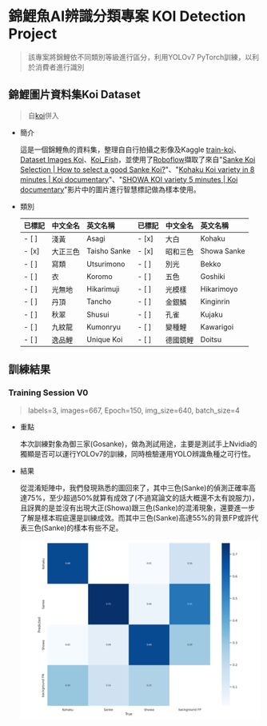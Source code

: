# 錦鯉魚AI辨識分類專案 KOI Detection Project

> 該專案將錦鯉依不同類別等級進行區分，利用YOLOv7 PyTorch訓練，以利於消費者進行識別

## 錦鯉圖片資料集Koi Dataset

> 自[koi](https://github.com/kelvinlinkk/koi)併入

* 簡介

    這是一個錦鯉魚的資料集，整理自自行拍攝之影像及Kaggle [train-koi](https://www.kaggle.com/datasets/dangtantai/trainkoi)、[Dataset Images Koi](https://www.kaggle.com/datasets/farizp/dataset-images-koi)、[Koi_Fish](https://www.kaggle.com/datasets/quchphhng/koifish)，並使用了[Roboflow](https://app.roboflow.com/)擷取了來自"[Sanke Koi Selection | How to select a good Sanke Koi?](https://www.youtube.com/watch?v=MXO7JGjLUDg)"、"[Kohaku Koi variety in 8 minutes | Koi documentary](https://www.youtube.com/watch?v=S7FvNtXAtl0)"、"[SHOWA KOI variety 5 minutes | Koi documentary](https://www.youtube.com/watch?v=E5iOAw_By1I)"影片中的圖片進行智慧標記做為樣本使用。

* 類別

    |已標記|中文全名|英文名稱|已標記|中文全名|英文名稱|
    |---|---|---|---|---|---|
    | - [ ] |淺黃|Asagi| - [x] |大白|Kohaku|
    | - [x] |大正三色|Taisho Sanke| - [x] |昭和三色|Showa Sanke|
    | - [ ] |寫類|Utsurimono| - [ ] |別光|Bekko|
    | - [ ] |衣|Koromo| - [ ] |五色|Goshiki|
    | - [ ] |光無地|Hikarimuji| - [ ] |光模樣|Hikarimoyo|
    | - [ ] |丹頂|Tancho| - [ ] |金銀鱗|Kinginrin|
    | - [ ] |秋翠|Shusui| - [ ] |孔雀|Kujaku|
    | - [ ] |九紋龍|Kumonryu| - [ ] |變種鯉|Kawarigoi|
    | - [ ] |逸品鯉|Unique Koi| - [ ] |德國鏡鯉|Doitsu|

## 訓練結果

### Training Session V0

> labels=3, images=667, Epoch=150, img_size=640, batch_size=4

* 重點

    本次訓練對象為御三家(Gosanke)，做為測試用途，主要是測試手上Nvidia的獨顯是否可以運行YOLOv7的訓練，同時檢驗運用YOLO辨識魚種之可行性。

* 結果

    從混淆矩陣中，我們發現熟悉的圖回來了，其中三色(Sanke)的偵測正確率高達75%，至少超過50%就算有成效了(不過寫論文的話大概還不太有說服力)，且訝異的是並沒有出現大正(Showa)跟三色(Sanke)的混淆現象，還要進一步了解是樣本瑕疵還是訓練成效。而其中三色(Sanke)高達55%的背景FP或許代表三色(Sanke)的樣本有些不足。

    ![alt text](document/tv0/confusion_matrix.png)
